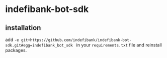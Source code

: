 # indefibank-bot-sdk


## installation
add `-e git+https://github.com/indefibank/indefibank-bot-sdk.git#egg=indefibank_bot_sdk
` in your `requirements.txt` file and reinstall packages.

